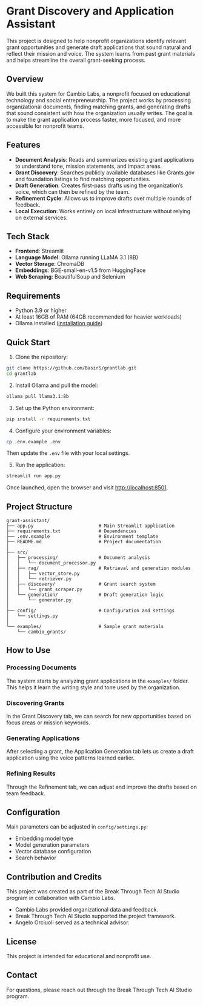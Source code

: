 # Grant Discovery and Application Assistant

This project is designed to help nonprofit organizations identify relevant grant opportunities and generate draft applications that sound natural and reflect their mission and voice. The system learns from past grant materials and helps streamline the overall grant-seeking process.

## Overview

We built this system for Cambio Labs, a nonprofit focused on educational technology and social entrepreneurship. The project works by processing organizational documents, finding matching grants, and generating drafts that sound consistent with how the organization usually writes. The goal is to make the grant application process faster, more focused, and more accessible for nonprofit teams.

## Features

- **Document Analysis**: Reads and summarizes existing grant applications to understand tone, mission statements, and impact areas.
- **Grant Discovery**: Searches publicly available databases like Grants.gov and foundation listings to find matching opportunities.
- **Draft Generation**: Creates first-pass drafts using the organization’s voice, which can then be refined by the team.
- **Refinement Cycle**: Allows us to improve drafts over multiple rounds of feedback.
- **Local Execution**: Works entirely on local infrastructure without relying on external services.

## Tech Stack

- **Frontend**: Streamlit
- **Language Model**: Ollama running LLaMA 3.1 (8B)
- **Vector Storage**: ChromaDB
- **Embeddings**: BGE-small-en-v1.5 from HuggingFace
- **Web Scraping**: BeautifulSoup and Selenium

## Requirements

- Python 3.9 or higher
- At least 16GB of RAM (64GB recommended for heavier workloads)
- Ollama installed ([installation guide](https://ollama.ai))

## Quick Start

1. Clone the repository:

```bash
git clone https://github.com/BasirS/grantlab.git
cd grantlab
```

2. Install Ollama and pull the model:

```bash
ollama pull llama3.1:8b
```

3. Set up the Python environment:

```bash
pip install -r requirements.txt
```

4. Configure your environment variables:

```bash
cp .env.example .env
```
Then update the `.env` file with your local settings.

5. Run the application:

```bash
streamlit run app.py
```

Once launched, open the browser and visit [http://localhost:8501](http://localhost:8501).

## Project Structure

```
grant-assistant/
├── app.py                        # Main Streamlit application
├── requirements.txt              # Dependencies
├── .env.example                  # Environment template
├── README.md                     # Project documentation
│
├── src/
│   ├── processing/               # Document analysis
│   │   └── document_processor.py
│   ├── rag/                      # Retrieval and generation modules
│   │   ├── vector_store.py
│   │   └── retriever.py
│   ├── discovery/                # Grant search system
│   │   └── grant_scraper.py
│   └── generation/               # Draft generation logic
│       └── generator.py
│
├── config/                       # Configuration and settings
│   └── settings.py
│
└── examples/                     # Sample grant materials
    └── cambio_grants/
```

## How to Use

### Processing Documents
The system starts by analyzing grant applications in the `examples/` folder. This helps it learn the writing style and tone used by the organization.

### Discovering Grants
In the Grant Discovery tab, we can search for new opportunities based on focus areas or mission keywords.

### Generating Applications
After selecting a grant, the Application Generation tab lets us create a draft application using the voice patterns learned earlier.

### Refining Results
Through the Refinement tab, we can adjust and improve the drafts based on team feedback.

## Configuration

Main parameters can be adjusted in `config/settings.py`:
- Embedding model type
- Model generation parameters
- Vector database configuration
- Search behavior

## Contribution and Credits

This project was created as part of the Break Through Tech AI Studio program in collaboration with Cambio Labs.

- Cambio Labs provided organizational data and feedback.
- Break Through Tech AI Studio supported the project framework.
- Angelo Orciuoli served as a technical advisor.

## License

This project is intended for educational and nonprofit use.

## Contact

For questions, please reach out through the Break Through Tech AI Studio program.

